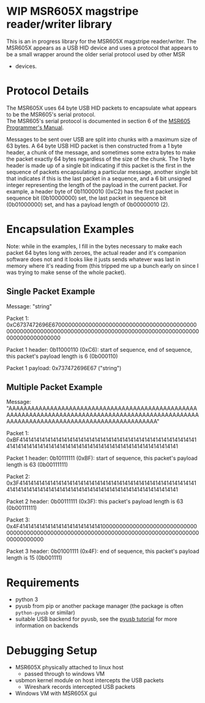 # WIP MSR605X magstripe reader/writer library

This is an in progress library for the MSR605X magstripe reader/writer.  The MSR605X appears as a USB HID device and uses a protocol that appears to be a small wrapper around the older serial protocol used by other MSR
* devices.

# Protocol Details

The MSR605X uses 64 byte USB HID packets to encapsulate what appears to be the MSR605's serial protocol.  
The MSR605's serial protocol is documented in section 6 of the [MSR605 Programmer's Manual](https://usermanual.wiki/Pdf/MSR60520Programmers20Manual.325315846/help).

Messages to be sent over USB are split into chunks with a maximum size of 63 bytes. A 64 byte USB HID packet is then constructed from a 1 byte header, a chunk of the message, and sometimes some extra bytes to make the packet exactly 64 bytes regardless of the size of the chunk. The 1 byte header is made up of a single bit indicating if this packet is the first in the sequence of packets encapsulating a particular message, another single bit that indicates if this is the last packet in a sequence, and a 6 bit unsigned integer representing the length of the payload in the current packet.  For example, a header byte of 0b11000010 (0xC2) has the first packet in sequence bit (0b10000000) set, the last packet in sequence bit (0b01000000) set, and has a payload length of 0b00000010 (2).

# Encapsulation Examples

Note: while in the examples, I fill in the bytes necessary to make each packet 64 bytes long with zeroes, the actual reader and it's companion software does not and it looks like it justs sends whatever was last in memory where it's reading from (this tripped me up a bunch early on since I was trying to make sense of the whole packet).

## Single Packet Example

Message: "string"

Packet 1: 0xC6737472696E67000000000000000000000000000000000000000000000000000000000000000000000000000000000000000000000000000000000000000000

Packet 1 header: 0b11000110 (0xC6): start of sequence, end of sequence, this packet's payload length is 6 (0b000110)

Packet 1 payload: 0x737472696E67 ("string")

## Multiple Packet Example

Message: "AAAAAAAAAAAAAAAAAAAAAAAAAAAAAAAAAAAAAAAAAAAAAAAAAAAAAAAAAAAAAAAAAAAAAAAAAAAAAAAAAAAAAAAAAAAAAAAAAAAAAAAAAAAAAAAAAAAAAAAAAAAAAAAAAAAAAAAAAAAAA"

Packet 1: 0xBF414141414141414141414141414141414141414141414141414141414141414141414141414141414141414141414141414141414141414141414141414141

Packet 1 header: 0b10111111 (0xBF): start of sequence, this packet's payload length is 63 (0b00111111)

Packet 2: 0x3F414141414141414141414141414141414141414141414141414141414141414141414141414141414141414141414141414141414141414141414141414141

Packet 2 header: 0b00111111 (0x3F): this packet's payload length is 63 (0b00111111)

Packet 3: 0x4F414141414141414141414141414141000000000000000000000000000000000000000000000000000000000000000000000000000000000000000000000000

Packet 3 header: 0b01001111 (0x4F): end of sequence, this packet's payload length is 15 (0b001111)

# Requirements

- python 3
- pyusb from pip or another package manager (the package is often `python-pyusb` or similar)
- suitable USB backend for pyusb, see the [pyusb tutorial](https://github.com/pyusb/pyusb/blob/master/docs/tutorial.rst) for more information on backends

# Debugging Setup
- MSR605X physically attached to linux host
  - passed through to windows VM
- usbmon kernel module on host intercepts the USB packets
  - Wireshark records intercepted USB packets
- Windows VM with MSR605X gui
